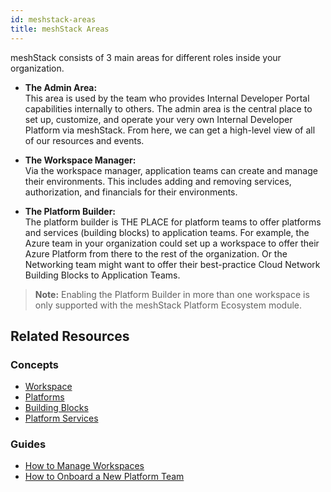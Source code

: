 ```yaml
---
id: meshstack-areas
title: meshStack Areas
---
```


meshStack consists of 3 main areas for different roles inside your organization. 

- **The Admin Area:**  
  This area is used by the team who provides Internal Developer Portal capabilities internally to others. The admin area is the central place to set up, customize, and operate your very own Internal Developer Platform via meshStack. From here, we can get a high-level view of all of our resources and events. 

- **The Workspace Manager:**  
  Via the workspace manager, application teams can create and manage their environments. This includes adding and removing services, authorization, and financials for their environments.

- **The Platform Builder:**  
  The platform builder is THE PLACE for platform teams to offer platforms and services (building blocks) to application teams. For example, the Azure team in your organization could set up a workspace to offer their Azure Platform from there to the rest of the organization. Or the Networking team might want to offer their best-practice Cloud Network Building Blocks to Application Teams.

> **Note:** Enabling the Platform Builder in more than one workspace is only supported with the meshStack Platform Ecosystem module.

## Related Resources

### Concepts

- [Workspace](/concepts/workspace.md)
- [Platforms](/concepts/platform.md)
- [Building Blocks](/concepts/building-block.md)
- [Platform Services](/concepts/building-block.md)

### Guides

- [How to Manage Workspaces](/new-guide-how-to-manage-a-workspace.md)
- [How to Onboard a New Platform Team](/new-guide-how-to-enable-a-new-platform-team.md)
